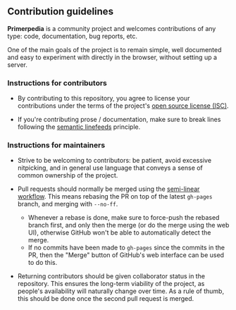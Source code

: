 ## Contribution guidelines

**Primerpedia** is a community project and welcomes contributions of any type: code, documentation, bug reports, etc.

One of the main goals of the project is to remain simple, well documented
and easy to experiment with directly in the browser, without setting up a server.

### Instructions for contributors

- By contributing to this repository, you agree to license your contributions
  under the terms of the project's [open source license (ISC)]().

- If you're contributing prose / documentation, make sure to break lines following the
  [semantic linefeeds](http://rhodesmill.org/brandon/2012/one-sentence-per-line/) principle.

### Instructions for maintainers

- Strive to be welcoming to contributors: be patient, avoid excessive nitpicking,
  and in general use language that conveys a sense of common ownership of the project.

- Pull requests should normally be merged using the
  [semi-linear workflow](http://www.bitsnbites.eu/a-tidy-linear-git-history/).
  This means rebasing the PR on top of the latest `gh-pages` branch, and merging with `--no-ff`.
  - Whenever a rebase is done, make sure to force-push the rebased branch first,
    and only then the merge (or do the merge using the web UI),
	otherwise GitHub won't be able to automatically detect the merge.
  - If no commits have been made to `gh-pages` since the commits in the PR,
  then the "Merge" button of GitHub's web interface can be used to do this.

- Returning contributors should be given collaborator status in the repository.
  This ensures the long-term viability of the project, as people's availability will naturally change over time.
  As a rule of thumb, this should be done once the second pull request is merged.
